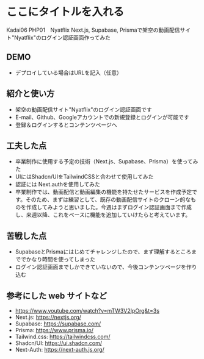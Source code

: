 # ここにタイトルを入れる
Kadai06 PHP01　Nyatflix
Next.js, Supabase, Prismaで架空の動画配信サイト"Nyatflix"のログイン認証画面作ってみた
## DEMO

  - デプロイしている場合はURLを記入（任意）

## 紹介と使い方

  - 架空の動画配信サイト"Nyatflix"のログイン認証画面です 
  - E-mail、Github、Googleアカウントでの新規登録とログインが可能です
  - 登録＆ログインするとコンテンツページへ 

## 工夫した点

  - 卒業制作に使用する予定の技術（Next.js、Supabase、Prisma）を使ってみた
  - UIにはShadcn/UIをTailwindCSSと合わせて使用してみた
  - 認証には Next.authを使用してみた
  - 卒業制作では、動画配信と動画編集の機能を持たせたサービスを作成予定です。そのため、まずは練習として、既存の動画配信サイトのクローン的なものを作成してみようと思いました。今週はまずログイン認証画面まで作成し、来週以降、これをベースに機能を追加していけたらと考えています。


## 苦戦した点

  - SupabaseとPrismaにはじめてチャレンジしたので、まず理解するところまででかなり時間を使ってしまった
  - ログイン認証画面までしかできていないので、今後コンテンツページを作り込む

## 参考にした web サイトなど 
  - https://www.youtube.com/watch?v=mTW3V2IpOrg&t=3s
  - Next.js: https://nextjs.org/ 
  - Supabase: https://supabase.com/
  - Prisma: https://www.prisma.io/
  - Tailwind.css: https://tailwindcss.com/
  - Shadcn/UI: https://ui.shadcn.com/
  - Next-Auth: https://next-auth.js.org/